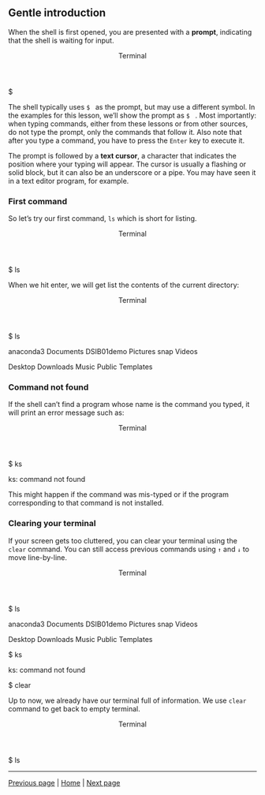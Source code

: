 ## Gentle introduction

When the shell is first opened, you are presented with a **prompt**, indicating that the shell is waiting for input.

<div class="console">
  <header>
    <p>Terminal</p>
  </header>
  <div class="consolebody">
    <p>$</p>
  </div>
</div>

The shell typically uses `$ ` as the prompt, but may use a different symbol. In the examples for this lesson, we’ll show the prompt as `$ ` . Most importantly: when typing commands, either from these lessons or from other sources, do not type the prompt, only the commands that follow it. Also note that after you type a command, you have to press the `Enter` key to execute it.

The prompt is followed by a **text cursor**, a character that indicates the position where your typing will appear. The cursor is usually a flashing or solid block, but it can also be an underscore or a pipe. You may have seen it in a text editor program, for example.

### First command

So let’s try our first command, `ls` which is short for listing.

<div class="console">
  <header>
    <p>Terminal</p>
  </header>
  <div class="consolebody">
    <p>$ ls</p>
  </div>
</div>

When we hit enter, we will get list the contents of the current directory:

<div class="console">
  <header>
    <p>Terminal</p>
  </header>
  <div class="consolebody">
    <p>$ ls</p>
    <p>anaconda3     Documents   DSIB01demo    Pictures     snap      Videos</p>
    <p>Desktop   Downloads     Music     Public     Templates</p>
  </div>
</div>

### Command not found

If the shell can’t find a program whose name is the command you typed, it will print an error message such as:

<div class="console">
  <header>
    <p>Terminal</p>
  </header>
  <div class="consolebody">
    <p>$ ks</p>
    <p>ks: command not found</p>
  </div>
</div>

This might happen if the command was mis-typed or if the program corresponding to that command is not installed.

### Clearing your terminal

If your screen gets too cluttered, you can clear your terminal using the `clear` command. You can still access previous commands using `↑` and `↓` to move line-by-line. 

<div class="console">
  <header>
    <p>Terminal</p>
  </header>
  <div class="consolebody">
    <p>$ ls</p>
    <p>anaconda3     Documents   DSIB01demo    Pictures     snap      Videos</p>
    <p>Desktop   Downloads     Music     Public     Templates</p>
    <p>$ ks</p>
    <p>ks: command not found</p>
    <p>$ clear</p>
  </div>
</div>

Up to now, we already have our terminal full of information. We use `clear` command to get back to empty terminal.

<div class="console">
  <header>
    <p>Terminal</p>
  </header>
  <div class="consolebody">
    <p>$ ls</p>
  </div>
</div>

---

[Previous page](https://katarinagresova.github.io/DSIB01_2021/cli/motivation.html) | [Home](https://katarinagresova.github.io/DSIB01_2021/cli/index.html) | [Next page](https://katarinagresova.github.io/DSIB01_2021/cli/help.html)
